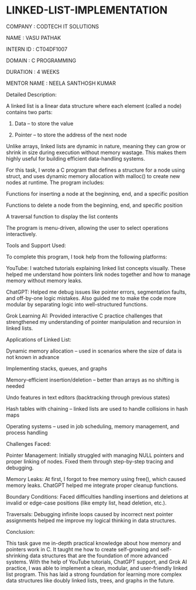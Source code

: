 # LINKED-LIST-IMPLEMENTATION

COMPANY : CODTECH IT SOLUTIONS

NAME : VASU PATHAK 

INTERN ID : CT04DF1007

DOMAIN : C PROGRAMMING

DURATION : 4 WEEKS

MENTOR NAME : NEELA SANTHOSH KUMAR

Detailed Description:

A linked list is a linear data structure where each element (called a node) contains two parts:

1. Data – to store the value


2. Pointer – to store the address of the next node



Unlike arrays, linked lists are dynamic in nature, meaning they can grow or shrink in size during execution without memory wastage. This makes them highly useful for building efficient data-handling systems.

For this task, I wrote a C program that defines a structure for a node using struct, and uses dynamic memory allocation with malloc() to create new nodes at runtime. The program includes:

Functions for inserting a node at the beginning, end, and a specific position

Functions to delete a node from the beginning, end, and specific position

A traversal function to display the list contents


The program is menu-driven, allowing the user to select operations interactively.



Tools and Support Used:

To complete  this program, I took help from the following platforms:

YouTube: I watched tutorials explaining linked list concepts visually. These helped me understand how pointers link nodes together and how to manage memory without memory leaks.

ChatGPT: Helped me debug issues like pointer errors, segmentation faults, and off-by-one logic mistakes. Also guided me to make the code more modular by separating logic into well-structured functions.

Grok Learning AI: Provided interactive C practice challenges that strengthened my understanding of pointer manipulation and recursion in linked lists.



Applications of Linked List:

Dynamic memory allocation – used in scenarios where the size of data is not known in advance

Implementing stacks, queues, and graphs

Memory-efficient insertion/deletion – better than arrays as no shifting is needed

Undo features in text editors (backtracking through previous states)

Hash tables with chaining – linked lists are used to handle collisions in hash maps

Operating systems – used in job scheduling, memory management, and process handling



Challenges Faced:

Pointer Management: Initially struggled with managing NULL pointers and proper linking of nodes. Fixed them through step-by-step tracing and debugging.

Memory Leaks: At first, I forgot to free memory using free(), which caused memory leaks. ChatGPT helped me integrate proper cleanup functions.

Boundary Conditions: Faced difficulties handling insertions and deletions at invalid or edge-case positions (like empty list, head deletion, etc.).

Traversals: Debugging infinite loops caused by incorrect next pointer assignments helped me improve my logical thinking in data structures.


Conclusion:

This task gave me in-depth practical knowledge about how memory and pointers work in C. It taught me how to create self-growing and self-shrinking data structures that are the foundation of more advanced systems. With the help of YouTube tutorials, ChatGPT support, and Grok AI practice, I was able to implement a clean, modular, and user-friendly linked list program. This has laid a strong foundation for learning more complex data structures like doubly linked lists, trees, and graphs in the future.
